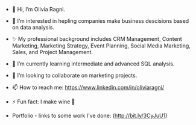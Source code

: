 - 👋 Hi, I’m Olivia Ragni.
  
- 👀 I’m interested in hepling companies make business descisions based on data analysis.

- ✨ My professional background includes CRM Management, Content Marketing, Marketing Strategy, Event Planning, Social Media Marketing, Sales, and Project Management. 
  
- 🌱 I’m currently learning intermediate and advanced SQL analysis.
  
- 💞️ I’m looking to collaborate on marketing projects.
  
- 📫 How to reach me: https://www.linkedin.com/in/oliviaragni/
  
- ⚡ Fun fact: I make wine 🍷

- Portfolio - links to some work I've done: (http://bit.ly/3CyJuU1)

<!---
oliragni/oliragni is a ✨ special ✨ repository because its `README.md` (this file) appears on your GitHub profile.
You can click the Preview link to take a look at your changes.
--->
